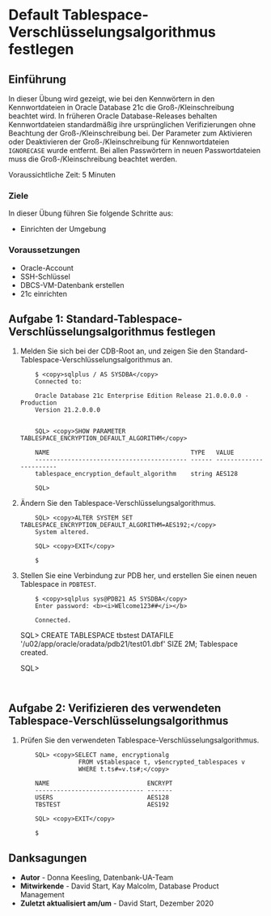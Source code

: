 # Default Tablespace-Verschlüsselungsalgorithmus festlegen

## Einführung

In dieser Übung wird gezeigt, wie bei den Kennwörtern in den Kennwortdateien in Oracle Database 21c die Groß-/Kleinschreibung beachtet wird. In früheren Oracle Database-Releases behalten Kennwortdateien standardmäßig ihre ursprünglichen Verifizierungen ohne Beachtung der Groß-/Kleinschreibung bei. Der Parameter zum Aktivieren oder Deaktivieren der Groß-/Kleinschreibung für Kennwortdateien `IGNORECASE` wurde entfernt. Bei allen Passwörtern in neuen Passwortdateien muss die Groß-/Kleinschreibung beachtet werden.

Voraussichtliche Zeit: 5 Minuten

### Ziele

In dieser Übung führen Sie folgende Schritte aus:

*   Einrichten der Umgebung

### Voraussetzungen

*   Oracle-Account
*   SSH-Schlüssel
*   DBCS-VM-Datenbank erstellen
*   21c einrichten

## Aufgabe 1: Standard-Tablespace-Verschlüsselungsalgorithmus festlegen

1.  Melden Sie sich bei der CDB-Root an, und zeigen Sie den Standard-Tablespace-Verschlüsselungsalgorithmus an.
    
        	$ <copy>sqlplus / AS SYSDBA</copy>
        	Connected to:
        
        	Oracle Database 21c Enterprise Edition Release 21.0.0.0.0 - Production
        	Version 21.2.0.0.0
        
    
        	SQL> <copy>SHOW PARAMETER TABLESPACE_ENCRYPTION_DEFAULT_ALGORITHM</copy>
        
        	NAME                                       TYPE   VALUE
        	------------------------------------------ ------ -----------------------
        	tablespace_encryption_default_algorithm    string AES128
        
        	SQL>
        
2.  Ändern Sie den Tablespace-Verschlüsselungsalgorithmus.
    
        	SQL> <copy>ALTER SYSTEM SET TABLESPACE_ENCRYPTION_DEFAULT_ALGORITHM=AES192;</copy>
        	System altered.
        
        	SQL> <copy>EXIT</copy>
        
        	$
        
3.  Stellen Sie eine Verbindung zur PDB her, und erstellen Sie einen neuen Tablespace in `PDBTEST`.
    
        	$ <copy>sqlplus sys@PDB21 AS SYSDBA</copy>
        	Enter password: <b><i>WElcome123##</i></b>
        
        	Connected.
        

    SQL> <copy>CREATE TABLESPACE tbstest DATAFILE '/u02/app/oracle/oradata/pdb21/test01.dbf' SIZE 2M;</copy>
    Tablespace created.
    
    SQL>
    ```
    

## Aufgabe 2: Verifizieren des verwendeten Tablespace-Verschlüsselungsalgorithmus

1.  Prüfen Sie den verwendeten Tablespace-Verschlüsselungsalgorithmus.
    
        	SQL> <copy>SELECT name, encryptionalg
        				FROM v$tablespace t, v$encrypted_tablespaces v
        				WHERE t.ts#=v.ts#;</copy>
        
        	NAME                           ENCRYPT
        	------------------------------ -------
        	USERS                          AES128
        	TBSTEST                        AES192
        
        	SQL> <copy>EXIT</copy>
        
        	$
        

## Danksagungen

*   **Autor** - Donna Keesling, Datenbank-UA-Team
*   **Mitwirkende** - David Start, Kay Malcolm, Database Product Management
*   **Zuletzt aktualisiert am/um** - David Start, Dezember 2020